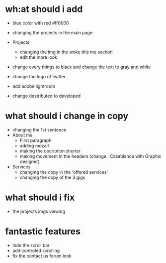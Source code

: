 # wh:at should i add 
- blue color with red #ff0000
- changing the projects in the main page
- Projects
    - changing the img in the woke this me section
    - edit the more look 
    
- change every things to black and change the text to gray and white
- change the logo of twitter
- add adobe lightroom
- change destributed to developed

# what should i change in copy
- changing the 1st sentence 
- About me
    - First paragraph
    - adding mozart 
    - making the decription shorter
    - making movement in the headers (change : Casablanca with Graphic designer)
- Services
    - changing the copy in the 'offered services'
    - changing the copy of the 3 gigs


# what should i fix 
- the projects imgs viewing 


# fantastic features 
- hide the scroll bar
- add controled scrolling 
- fix the contact us forum look

